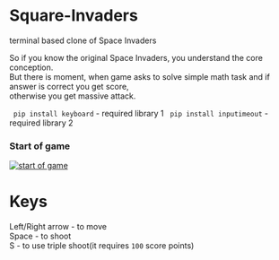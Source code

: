# Square-Invaders
terminal based clone of Space Invaders

So if you know the original Space Invaders, you understand the core conception.<br>
But there is moment, when game asks to solve simple math task and if answer is correct you get score,<br>
otherwise you get massive attack.

``` pip install keyboard``` - required library 1
``` pip install inputimeout``` - required library 2

### Start of game
<a href="https://imgbb.com/"><img src="https://i.ibb.co/wN9s0LK/SQ1.png" alt="start of game" border="0"></a>

# Keys
Left/Right arrow - to move<br>
Space - to shoot<br>
S - to use triple shoot(it requires ```100``` score points)<br>
